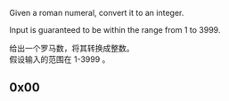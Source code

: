Given a roman numeral, convert it to an integer.

Input is guaranteed to be within the range from 1 to 3999.

给出一个罗马数，将其转换成整数。  
假设输入的范围在 1-3999 。

## 0x00
